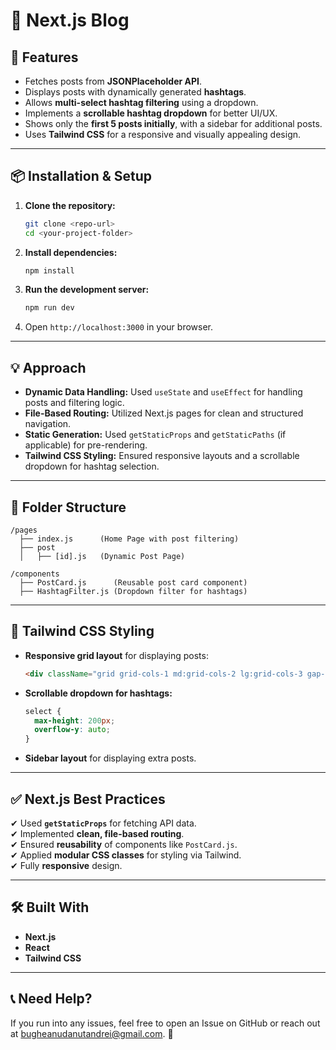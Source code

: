 # 📝 Next.js Blog

## 🚀 Features
- Fetches posts from **JSONPlaceholder API**.
- Displays posts with dynamically generated **hashtags**.
- Allows **multi-select hashtag filtering** using a dropdown.
- Implements a **scrollable hashtag dropdown** for better UI/UX.
- Shows only the **first 5 posts initially**, with a sidebar for additional posts.
- Uses **Tailwind CSS** for a responsive and visually appealing design.

---

## 📦 Installation & Setup

1. **Clone the repository:**
   ```bash
   git clone <repo-url>
   cd <your-project-folder>
   ```
2. **Install dependencies:**
   ```bash
   npm install
   ```
3. **Run the development server:**
   ```bash
   npm run dev
   ```
4. Open `http://localhost:3000` in your browser.

---

## 💡 Approach
- **Dynamic Data Handling:** Used `useState` and `useEffect` for handling posts and filtering logic.
- **File-Based Routing:** Utilized Next.js pages for clean and structured navigation.
- **Static Generation:** Used `getStaticProps` and `getStaticPaths` (if applicable) for pre-rendering.
- **Tailwind CSS Styling:** Ensured responsive layouts and a scrollable dropdown for hashtag selection.

---

## 📁 Folder Structure
```
/pages
  ├── index.js      (Home Page with post filtering)
  ├── post
  │   ├── [id].js   (Dynamic Post Page)

/components
  ├── PostCard.js      (Reusable post card component)
  ├── HashtagFilter.js (Dropdown filter for hashtags)
```

---

## 🎨 Tailwind CSS Styling
- **Responsive grid layout** for displaying posts:
  ```html
  <div className="grid grid-cols-1 md:grid-cols-2 lg:grid-cols-3 gap-6">
  ```
- **Scrollable dropdown for hashtags:**
  ```css
  select {
    max-height: 200px;
    overflow-y: auto;
  }
  ```
- **Sidebar layout** for displaying extra posts.

---

## ✅ Next.js Best Practices
✔ Used **`getStaticProps`** for fetching API data.  
✔ Implemented **clean, file-based routing**.  
✔ Ensured **reusability** of components like `PostCard.js`.  
✔ Applied **modular CSS classes** for styling via Tailwind.  
✔ Fully **responsive** design.

---

## 🛠 Built With
- **Next.js**
- **React**
- **Tailwind CSS**

---

## 📞 Need Help?
If you run into any issues, feel free to open an Issue on GitHub or reach out at bugheanudanutandrei@gmail.com. 🚀

